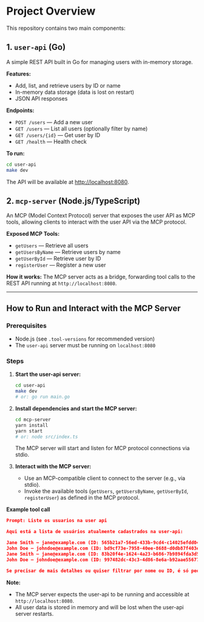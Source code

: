 # Project Overview

This repository contains two main components:

## 1. `user-api` (Go)
A simple REST API built in Go for managing users with in-memory storage.

**Features:**
- Add, list, and retrieve users by ID or name
- In-memory data storage (data is lost on restart)
- JSON API responses

**Endpoints:**
- `POST /users` — Add a new user
- `GET /users` — List all users (optionally filter by name)
- `GET /users/{id}` — Get user by ID
- `GET /health` — Health check

**To run:**
```bash
cd user-api
make dev
```
The API will be available at [http://localhost:8080](http://localhost:8080).

## 2. `mcp-server` (Node.js/TypeScript)
An MCP (Model Context Protocol) server that exposes the user API as MCP tools, allowing clients to interact with the user API via the MCP protocol.

**Exposed MCP Tools:**
- `getUsers` — Retrieve all users
- `getUsersByName` — Retrieve users by name
- `getUserById` — Retrieve user by ID
- `registerUser` — Register a new user

**How it works:**
The MCP server acts as a bridge, forwarding tool calls to the REST API running at `http://localhost:8080`.

---

## How to Run and Interact with the MCP Server

### Prerequisites
- Node.js (see `.tool-versions` for recommended version)
- The `user-api` server must be running on `localhost:8080`

### Steps

1. **Start the user-api server:**
   ```bash
   cd user-api
   make dev
   # or: go run main.go
   ```

2. **Install dependencies and start the MCP server:**
   ```bash
   cd mcp-server
   yarn install
   yarn start
   # or: node src/index.ts
   ```

   The MCP server will start and listen for MCP protocol connections via stdio.

3. **Interact with the MCP server:**
   - Use an MCP-compatible client to connect to the server (e.g., via stdio).
   - Invoke the available tools (`getUsers`, `getUsersByName`, `getUserById`, `registerUser`) as defined in the MCP protocol.

**Example tool call**
```json
Prompt: Liste os usuarios na user api

Aqui está a lista de usuários atualmente cadastrados na user-api:

Jane Smith — jane@example.com (ID: 565b21a7-56ed-433b-9cd4-c14025efdd04)
John Doe — johndoe@example.com (ID: bd9cf73e-7958-40ee-8688-d0db87f403e8)
Jane Smith — jane@example.com (ID: 83b20f4e-1624-4a23-b686-7b9894fda3d5)
John Doe — johndoe@example.com (ID: 997482dc-43c3-4d86-8e6a-b92aae556770)

Se precisar de mais detalhes ou quiser filtrar por nome ou ID, é só pedir!
```

**Note:**
- The MCP server expects the user-api to be running and accessible at `http://localhost:8080`.
- All user data is stored in memory and will be lost when the user-api server restarts.
